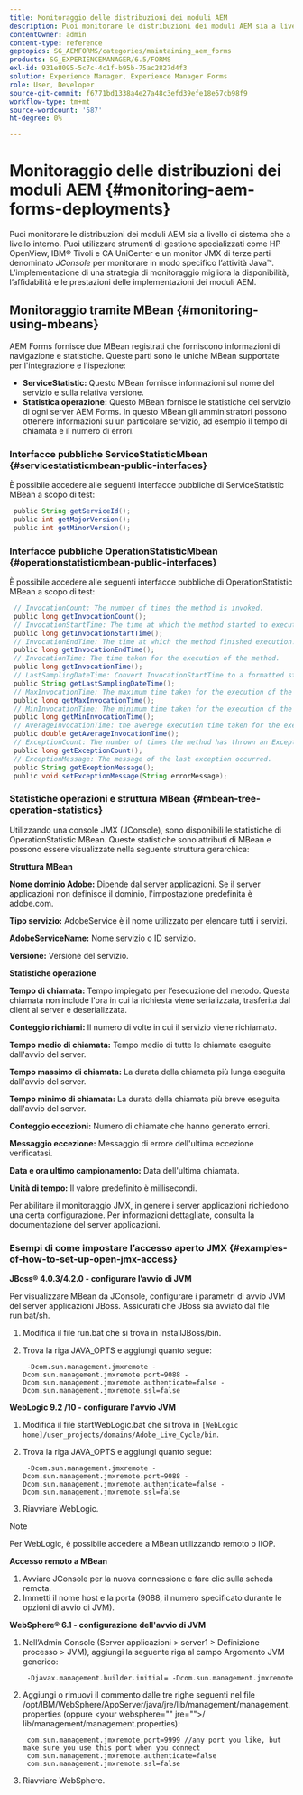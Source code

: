 ```yaml
---
title: Monitoraggio delle distribuzioni dei moduli AEM
description: Puoi monitorare le distribuzioni dei moduli AEM sia a livello di sistema che a livello interno. Per ulteriori informazioni sul monitoraggio delle distribuzioni dei moduli AEM, consulta questo documento.
contentOwner: admin
content-type: reference
geptopics: SG_AEMFORMS/categories/maintaining_aem_forms
products: SG_EXPERIENCEMANAGER/6.5/FORMS
exl-id: 931e8095-5c7c-4c1f-b95b-75ac2827d4f3
solution: Experience Manager, Experience Manager Forms
role: User, Developer
source-git-commit: f6771bd1338a4e27a48c3efd39efe18e57cb98f9
workflow-type: tm+mt
source-wordcount: '587'
ht-degree: 0%

---
```


# Monitoraggio delle distribuzioni dei moduli AEM {#monitoring-aem-forms-deployments}

Puoi monitorare le distribuzioni dei moduli AEM sia a livello di sistema che a livello interno. Puoi utilizzare strumenti di gestione specializzati come HP OpenView, IBM® Tivoli e CA UniCenter e un monitor JMX di terze parti denominato *JConsole* per monitorare in modo specifico l’attività Java™. L’implementazione di una strategia di monitoraggio migliora la disponibilità, l’affidabilità e le prestazioni delle implementazioni dei moduli AEM.

<!-- For more information about monitoring AEM forms deployments, see [A technical guide for monitoring AEM forms deployments](https://www.adobe.com/devnet/livecycle/pdfs/lc_monitoring_wp_ue.pdf). This URL is 404. No suitable replacement URL was found after a search. Do not make this link live if it is dead! -->

## Monitoraggio tramite MBean {#monitoring-using-mbeans}

AEM Forms fornisce due MBean registrati che forniscono informazioni di navigazione e statistiche. Queste parti sono le uniche MBean supportate per l&#39;integrazione e l&#39;ispezione:

* **ServiceStatistic:** Questo MBean fornisce informazioni sul nome del servizio e sulla relativa versione.
* **Statistica operazione:** Questo MBean fornisce le statistiche del servizio di ogni server AEM Forms. In questo MBean gli amministratori possono ottenere informazioni su un particolare servizio, ad esempio il tempo di chiamata e il numero di errori.

### Interfacce pubbliche ServiceStatisticMbean {#servicestatisticmbean-public-interfaces}

È possibile accedere alle seguenti interfacce pubbliche di ServiceStatistic MBean a scopo di test:

```java
 public String getServiceId();
 public int getMajorVersion();
 public int getMinorVersion();
```

### Interfacce pubbliche OperationStatisticMbean {#operationstatisticmbean-public-interfaces}

È possibile accedere alle seguenti interfacce pubbliche di OperationStatistic MBean a scopo di test:

```java
 // InvocationCount: The number of times the method is invoked.
 public long getInvocationCount();
 // InvocationStartTime: The time at which the method started to execute.
 public long getInvocationStartTime();
 // InvocationEndTime: The time at which the method finished execution.
 public long getInvocationEndTime();
 // InvocationTime: The time taken for the execution of the method.
 public long getInvocationTime();
 // LastSamplingDateTime: Convert InvocationStartTime to a formatted string
 public String getLastSamplingDateTime();
 // MaxInvocationTime: The maximum time taken for the execution of the method.
 public long getMaxInvocationTime();
 // MinInvocationTime: The minimum time taken for the execution of the method.
 public long getMinInvocationTime();
 // AverageInvocationTime: the averege execution time taken for the execution of the method.
 public double getAverageInvocationTime();
 // ExceptionCount: The number of times the method has thrown an Exception.
 public long getExceptionCount();
 // ExceptionMessage: The message of the last exception occurred.
 public String getExeptionMessage();
 public void setExceptionMessage(String errorMessage);
```

### Statistiche operazioni e struttura MBean {#mbean-tree-operation-statistics}

Utilizzando una console JMX (JConsole), sono disponibili le statistiche di OperationStatistic MBean. Queste statistiche sono attributi di MBean e possono essere visualizzate nella seguente struttura gerarchica:

**Struttura MBean**

**Nome dominio Adobe:** Dipende dal server applicazioni. Se il server applicazioni non definisce il dominio, l&#39;impostazione predefinita è adobe.com.

**Tipo servizio:** AdobeService è il nome utilizzato per elencare tutti i servizi.

**AdobeServiceName:** Nome servizio o ID servizio.

**Versione:** Versione del servizio.

**Statistiche operazione**

**Tempo di chiamata:** Tempo impiegato per l’esecuzione del metodo. Questa chiamata non include l&#39;ora in cui la richiesta viene serializzata, trasferita dal client al server e deserializzata.

**Conteggio richiami:** Il numero di volte in cui il servizio viene richiamato.

**Tempo medio di chiamata:** Tempo medio di tutte le chiamate eseguite dall&#39;avvio del server.

**Tempo massimo di chiamata:** La durata della chiamata più lunga eseguita dall&#39;avvio del server.

**Tempo minimo di chiamata:** La durata della chiamata più breve eseguita dall&#39;avvio del server.

**Conteggio eccezioni:** Numero di chiamate che hanno generato errori.

**Messaggio eccezione:** Messaggio di errore dell&#39;ultima eccezione verificatasi.

**Data e ora ultimo campionamento:** Data dell&#39;ultima chiamata.

**Unità di tempo:** Il valore predefinito è millisecondi.

Per abilitare il monitoraggio JMX, in genere i server applicazioni richiedono una certa configurazione. Per informazioni dettagliate, consulta la documentazione del server applicazioni.

### Esempi di come impostare l’accesso aperto JMX {#examples-of-how-to-set-up-open-jmx-access}

**JBoss® 4.0.3/4.2.0 - configurare l’avvio di JVM**

Per visualizzare MBean da JConsole, configurare i parametri di avvio JVM del server applicazioni JBoss. Assicurati che JBoss sia avviato dal file run.bat/sh.

1. Modifica il file run.bat che si trova in InstallJBoss/bin.
1. Trova la riga JAVA_OPTS e aggiungi quanto segue:

   ```shell
    -Dcom.sun.management.jmxremote -Dcom.sun.management.jmxremote.port=9088 -Dcom.sun.management.jmxremote.authenticate=false -Dcom.sun.management.jmxremote.ssl=false
   ```

**WebLogic 9.2 /10 - configurare l&#39;avvio JVM**

1. Modifica il file startWebLogic.bat che si trova in `[WebLogic home]/user_projects/domains/Adobe_Live_Cycle/bin`.
1. Trova la riga JAVA_OPTS e aggiungi quanto segue:

   ```shell
    -Dcom.sun.management.jmxremote -Dcom.sun.management.jmxremote.port=9088 -Dcom.sun.management.jmxremote.authenticate=false -Dcom.sun.management.jmxremote.ssl=false
   ```

1. Riavviare WebLogic.

>[!NOTE]
>
>Per WebLogic, è possibile accedere a MBean utilizzando remoto o IIOP.

**Accesso remoto a MBean**

1. Avviare JConsole per la nuova connessione e fare clic sulla scheda remota.
1. Immetti il nome host e la porta (9088, il numero specificato durante le opzioni di avvio di JVM).

**WebSphere® 6.1 - configurazione dell&#39;avvio di JVM**

1. Nell’Admin Console (Server applicazioni > server1 > Definizione processo > JVM), aggiungi la seguente riga al campo Argomento JVM generico:

   ```shell
    -Djavax.management.builder.initial= -Dcom.sun.management.jmxremote
   ```

1. Aggiungi o rimuovi il commento dalle tre righe seguenti nel file /opt/IBM/WebSphere/AppServer/java/jre/lib/management/management.properties (oppure &lt;your websphere=&quot;&quot; jre=&quot;&quot;>/ lib/management/management.properties):

   ```shell
    com.sun.management.jmxremote.port=9999 //any port you like, but make sure you use this port when you connect
    com.sun.management.jmxremote.authenticate=false
    com.sun.management.jmxremote.ssl=false
   ```

1. Riavviare WebSphere.
